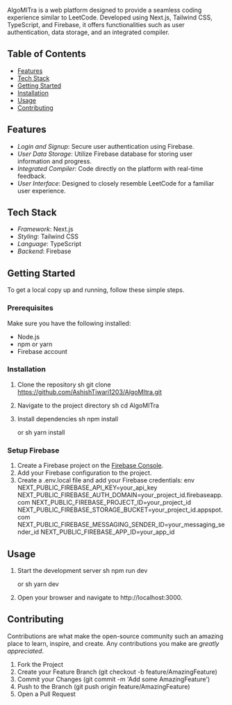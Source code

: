 AlgoMITra is a web platform designed to provide a seamless coding experience similar to LeetCode. Developed using Next.js, Tailwind CSS, TypeScript, and Firebase, it offers functionalities such as user authentication, data storage, and an integrated compiler.

## Table of Contents

- [Features](#features)
- [Tech Stack](#tech-stack)
- [Getting Started](#getting-started)
- [Installation](#installation)
- [Usage](#usage)
- [Contributing](#contributing)

## Features

- _Login and Signup_: Secure user authentication using Firebase.
- _User Data Storage_: Utilize Firebase database for storing user information and progress.
- _Integrated Compiler_: Code directly on the platform with real-time feedback.
- _User Interface_: Designed to closely resemble LeetCode for a familiar user experience.

## Tech Stack

- _Framework_: Next.js
- _Styling_: Tailwind CSS
- _Language_: TypeScript
- _Backend_: Firebase

## Getting Started

To get a local copy up and running, follow these simple steps.

### Prerequisites

Make sure you have the following installed:

- Node.js
- npm or yarn
- Firebase account

### Installation

1. Clone the repository
   sh
   git clone https://github.com/AshishTiwari1203/AlgoMItra.git
2. Navigate to the project directory
   sh
   cd AlgoMITra
3. Install dependencies
   sh
   npm install

   or
   sh
   yarn install

### Setup Firebase

1. Create a Firebase project on the [Firebase Console](https://console.firebase.google.com/).
2. Add your Firebase configuration to the project.
3. Create a .env.local file and add your Firebase credentials:
   env
   NEXT_PUBLIC_FIREBASE_API_KEY=your_api_key
   NEXT_PUBLIC_FIREBASE_AUTH_DOMAIN=your_project_id.firebaseapp.com
   NEXT_PUBLIC_FIREBASE_PROJECT_ID=your_project_id
   NEXT_PUBLIC_FIREBASE_STORAGE_BUCKET=your_project_id.appspot.com
   NEXT_PUBLIC_FIREBASE_MESSAGING_SENDER_ID=your_messaging_sender_id
   NEXT_PUBLIC_FIREBASE_APP_ID=your_app_id

## Usage

1. Start the development server
   sh
   npm run dev

   or
   sh
   yarn dev

2. Open your browser and navigate to http://localhost:3000.

## Contributing

Contributions are what make the open-source community such an amazing place to learn, inspire, and create. Any contributions you make are _greatly appreciated_.

1. Fork the Project
2. Create your Feature Branch (git checkout -b feature/AmazingFeature)
3. Commit your Changes (git commit -m 'Add some AmazingFeature')
4. Push to the Branch (git push origin feature/AmazingFeature)
5. Open a Pull Request

